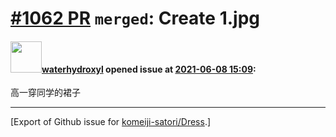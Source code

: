 # [\#1062 PR](https://github.com/komeiji-satori/Dress/pull/1062) `merged`: Create 1.jpg

#### <img src="https://avatars.githubusercontent.com/u/40552739?u=217b2d5700c6cd823a0946fb4dfba167321d9206&v=4" width="50">[waterhydroxyl](https://github.com/waterhydroxyl) opened issue at [2021-06-08 15:09](https://github.com/komeiji-satori/Dress/pull/1062):

高一穿同学的裙子




-------------------------------------------------------------------------------



[Export of Github issue for [komeiji-satori/Dress](https://github.com/komeiji-satori/Dress).]
